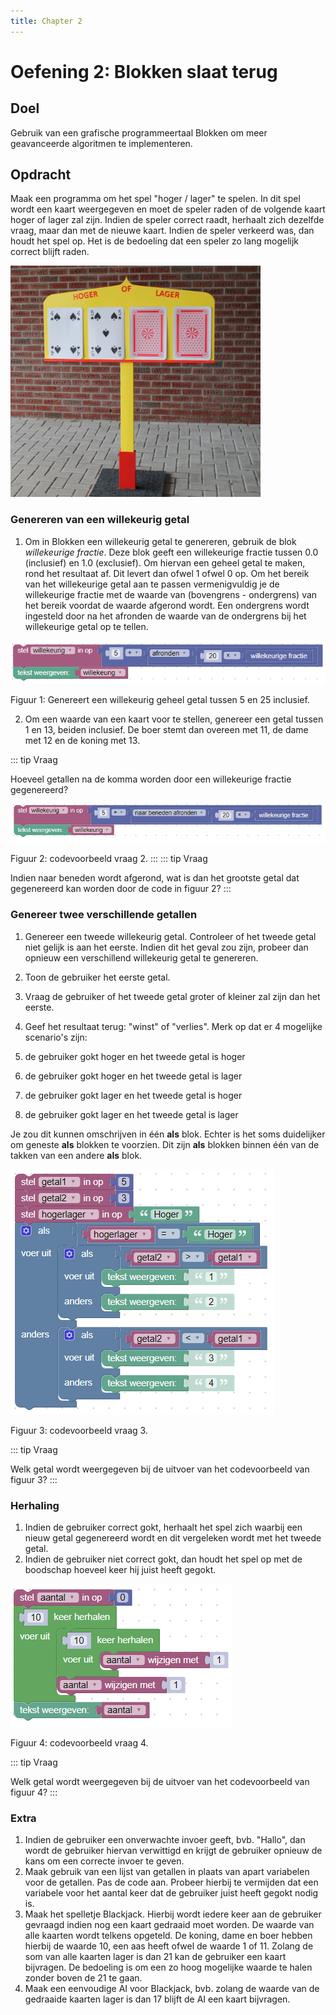 ```yaml
---
title: Chapter 2
---
```


# Oefening 2: Blokken slaat terug

## Doel

Gebruik van een grafische programmeertaal Blokken om meer geavanceerde algoritmen te implementeren.

## Opdracht

Maak een programma om het spel "hoger / lager" te spelen. In dit spel wordt een kaart weergegeven en moet de speler raden of de volgende kaart hoger of lager zal zijn. Indien de speler correct raadt, herhaalt zich dezelfde vraag, maar dan met de nieuwe kaart. Indien de speler verkeerd was, dan houdt het spel op. Het is de bedoeling dat een speler zo lang mogelijk correct blijft raden.

<img src="./assets/hogerlager.jpg" alt="Hoger Lager" style="width: 400px;"/>

### Genereren van een willekeurig getal

1. Om in Blokken een willekeurig getal te genereren, gebruik de blok *willekeurige fractie*. Deze blok geeft een willekeurige fractie tussen 0.0 (inclusief) en 1.0 (exclusief). Om hiervan een geheel getal te maken, rond het resultaat af. Dit levert dan ofwel 1 ofwel 0 op. Om het bereik van het willekeurige getal aan te passen vermenigvuldig je de willekeurige fractie met de waarde van (bovengrens - ondergrens) van het bereik voordat de waarde afgerond wordt. Een ondergrens wordt ingesteld door na het afronden de waarde van de ondergrens bij het willekeurige getal op te tellen.

 ![Genereer een willekeurig geheel getal tussen 5 en 25](./assets/willekeurigVraag.png)

 Figuur 1: Genereert een willekeurig geheel getal tussen 5 en 25 inclusief.

2. Om een waarde van een kaart voor te stellen, genereer een getal tussen 1 en 13, beiden inclusief. De boer stemt dan overeen met 11, de dame met 12 en de koning met 13.

::: tip Vraag

Hoeveel getallen na de komma worden door een willekeurige fractie gegenereerd?

![Vraag 2](./assets/willekeurig.png)

Figuur 2: codevoorbeeld vraag 2.
:::
::: tip Vraag

Indien naar beneden wordt afgerond, wat is dan het grootste getal dat gegenereerd kan worden door de code in figuur 2?
:::
### Genereer twee verschillende getallen

1. Genereer een tweede willekeurig getal. Controleer of het tweede getal niet gelijk is aan het eerste. Indien dit het geval zou zijn, probeer dan opnieuw een verschillend willekeurig getal te genereren.
2. Toon de gebruiker het eerste getal.
3. Vraag de gebruiker of het tweede getal groter of kleiner zal zijn dan het eerste.
4. Geef het resultaat terug: "winst" of "verlies". Merk op dat er 4 mogelijke scenario's zijn:

  1. de gebruiker gokt hoger en het tweede getal is hoger
  2. de gebruiker gokt hoger en het tweede getal is lager
  3. de gebruiker gokt lager en het tweede getal is hoger
  4. de gebruiker gokt lager en het tweede getal is lager

  Je zou dit kunnen omschrijven in één **als** blok. Echter is het soms duidelijker om geneste **als** blokken te voorzien. Dit zijn **als** blokken binnen één van de takken van een andere **als** blok.

![Vraag 3: geneste als blokken](./assets/nestedifs.png)

Figuur 3: codevoorbeeld vraag 3.

::: tip Vraag

Welk getal wordt weergegeven bij de uitvoer van het codevoorbeeld van figuur 3?
:::

### Herhaling

1. Indien de gebruiker correct gokt, herhaalt het spel zich waarbij een nieuw getal gegenereerd wordt en dit vergeleken wordt met het tweede getal.
2. Indien de gebruiker niet correct gokt, dan houdt het spel op met de boodschap hoeveel keer hij juist heeft gegokt.

![Vraag 4: geneste lussen](./assets/nestedloops.png)

Figuur 4: codevoorbeeld vraag 4.

::: tip Vraag

Welk getal wordt weergegeven bij de uitvoer van het codevoorbeeld van figuur 4?
:::
### Extra

1. Indien de gebruiker een onverwachte invoer geeft, bvb. "Hallo", dan wordt de gebruiker hiervan verwittigd en krijgt de gebruiker opnieuw de kans om een correcte invoer te geven.
2. Maak gebruik van een lijst van getallen in plaats van apart variabelen voor de getallen. Pas de code aan. Probeer hierbij te vermijden dat een variabele voor het aantal keer dat de gebruiker juist heeft gegokt nodig is.
3. Maak het spelletje Blackjack. Hierbij wordt iedere keer aan de gebruiker gevraagd indien nog een kaart gedraaid moet worden. De waarde van alle kaarten wordt telkens opgeteld. De koning, dame en boer hebben hierbij de waarde 10, een aas heeft ofwel de waarde 1 of 11. Zolang de som van alle kaarten lager is dan 21 kan de gebruiker een kaart bijvragen. De bedoeling is om een zo hoog mogelijke waarde te halen zonder boven de 21 te gaan.
4. Maak een eenvoudige AI voor Blackjack, bvb. zolang de waarde van de gedraaide kaarten lager is dan 17 blijft de AI een kaart bijvragen.

